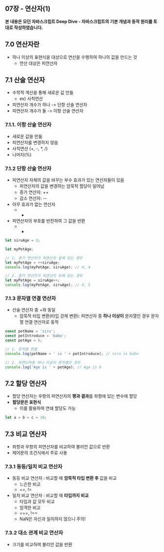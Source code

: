 ## 07장 - 연산자(1)

**본 내용은 모던 자바스크립트 Deep Dive - 자바스크립트의 기본 개념과 동작 원리를 토대로 작성하였습니다.**



## 7.0 연산자란

* 하나 이상의 표현식을 대상으로 연산을 수행하여 하나의 값을 만드는 것
  * 연산 대상은 피연산자



## 7.1 산술 연산자

* 수학적 계산을 통해 새로운 값 만듦
  * ex) 사칙연산
* 피연산자 개수가 하나 -> 단항 산술 연산자
* 피연산자 개수가 둘 -> 이항 산술 연산자



### 7.1.1. 이항 산술 연산자

* 새로운 값을 만듦
* 피연산자를 변경하지 않음
* 사칙연산 (+, -, *, /)
* 나머지(%)



### 7.1.2 단항 산술 연산자

* 피연산자 자체의 값을 바꾸는 부수 효과가 있는 연산자들이 있음
  * 피연산자의 값을 변경하는 암묵적 할당이 일어남
  * 증가 연산자: ++
  * 감소 연산자: --
* 아무 효과가 없는 연산자
  * +
* 피연산자의 부호를 반전하여 그 값을 반환
  * -



```JavaScript
let siruAge = 3;

let myPetAge;

// 1. 증가 연산자가 피연산자 앞에 있는 경우
let myPetAge = ++siruAge;
console.log(myPetAge, siruAge); // 4, 4

// 2. 증가 연산자가 피연산자 뒤에 있는 경우
let myPetAge = siruAge++;
console.log(myPetAge, siruAge); // 4, 5
```



### 7.1.3 문자열 연결 연산자

* 산술 연산자 중 +와 동일
  * 암묵적 타입 변환(타입 강제 변환): 피연산자 중 **하나 이상이** 문자열인 경우 문자열 연결 연산자로 동작

```JavaScript
const petName = 'siru';
const petIntroduce = 'babo';
const petAge = 6;

// 1. 문자열 연결
console.log(petName + ' is ' + petIntroduce); // siru is babo

// 2. 피연산자중 하나 이상이 문자열인 경우
console.log('Age is ' + petAge); // Age is 6
```



## 7.2 할당 연산자

* 할당 연산자는 우항의 피연산자의 **평과 결과**를 좌항에 있는 변수에 할당
* **할당문은 표현식**
  * 이를 활용하여 연쇄 할당도 가능

```JavaScript
let a = b = c = 10;
```



## 7.3 비교 연산자

* 좌항과 우항의 피연산자를 비교하여 불리언 값으로 반환
* 제어문의 조건식에서 주로 사용



### 7.3.1 동등/일치 비교 연산자

* 동등 비교 연산자 : 비교할 때 **암묵적 타입 변환 후** 값을 비교
  * 느슨한 비교
  * ==, !=
* 일치 비교 연산자 : 비교할 때 **타입까지 비교**
  * 타입과 값 모두 비교
  * 엄격한 비교
  * ===, !==
  * NaN은 자신과 일치하지 않으니 주의!



### 7.3.2 대소 관계 비교 연산자

* 크기를 비교하여 불리언 값을 반환

